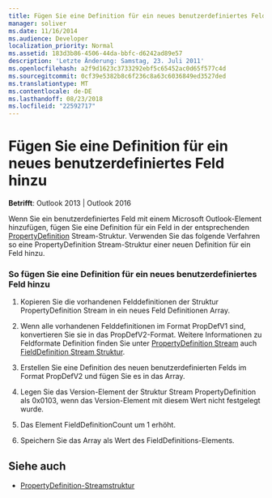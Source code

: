 ```yaml
---
title: Fügen Sie eine Definition für ein neues benutzerdefiniertes Feld hinzu
manager: soliver
ms.date: 11/16/2014
ms.audience: Developer
localization_priority: Normal
ms.assetid: 183d3b86-4506-44da-bbfc-d6242ad89e57
description: 'Letzte Änderung: Samstag, 23. Juli 2011'
ms.openlocfilehash: a2f9d1623c3733292ebf5c65452ac0d65f577c4d
ms.sourcegitcommit: 0cf39e5382b8c6f236c8a63c6036849ed3527ded
ms.translationtype: MT
ms.contentlocale: de-DE
ms.lasthandoff: 08/23/2018
ms.locfileid: "22592717"
---
```

# <a name="add-a-definition-for-a-new-user-defined-field"></a>Fügen Sie eine Definition für ein neues benutzerdefiniertes Feld hinzu
 
**Betrifft**: Outlook 2013 | Outlook 2016 
  
Wenn Sie ein benutzerdefiniertes Feld mit einem Microsoft Outlook-Element hinzufügen, fügen Sie eine Definition für ein Feld in der entsprechenden [PropertyDefinition](propertydefinition-stream-structure.md) Stream-Struktur. Verwenden Sie das folgende Verfahren so eine PropertyDefinition Stream-Struktur einer neuen Definition für ein Feld hinzu. 
  
### <a name="to-add-a-definition-for-a-new-user-defined-field"></a>So fügen Sie eine Definition für ein neues benutzerdefiniertes Feld hinzu

1. Kopieren Sie die vorhandenen Felddefinitionen der Struktur PropertyDefinition Stream in ein neues Feld Definitionen Array. 
    
2. Wenn alle vorhandenen Felddefinitionen im Format PropDefV1 sind, konvertieren Sie sie in das PropDefV2-Format. Weitere Informationen zu Feldformate Definition finden Sie unter [PropertyDefinition Stream](propertydefinition-stream-structure.md) auch [FieldDefinition Stream Struktur](fielddefinition-stream-structure.md).
    
3. Erstellen Sie eine Definition des neuen benutzerdefinierten Felds im Format PropDefV2 und fügen Sie es in das Array.
    
4. Legen Sie das Version-Element der Struktur Stream PropertyDefinition als 0x0103, wenn das Version-Element mit diesem Wert nicht festgelegt wurde.
    
5. Das Element FieldDefinitionCount um 1 erhöht.
    
6. Speichern Sie das Array als Wert des FieldDefinitions-Elements.
    
## <a name="see-also"></a>Siehe auch

- [PropertyDefinition-Streamstruktur](propertydefinition-stream-structure.md)

